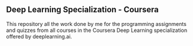 ## Deep Learning Specialization - Coursera

This repository all the work done by me for the programming assignments and quizzes from all courses in the Coursera Deep Learning specialization offered by deeplearning.ai.
